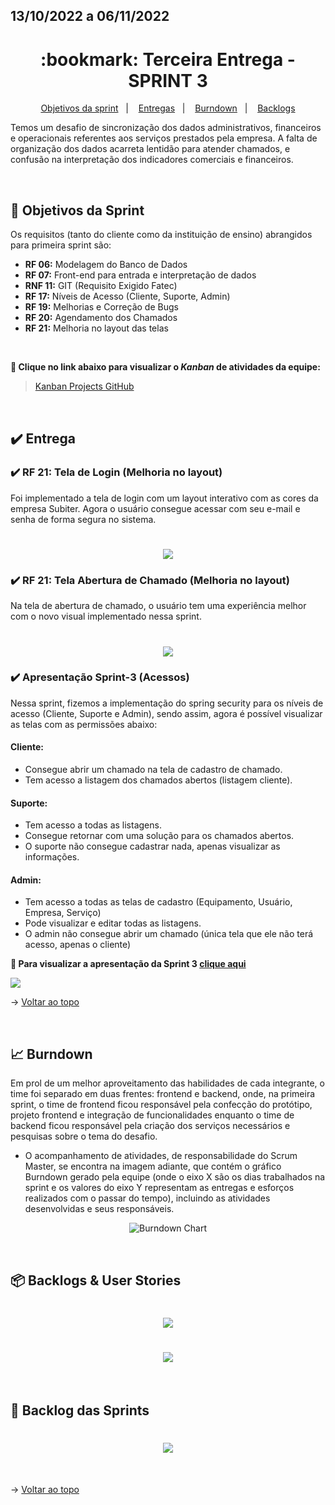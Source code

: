 ## 13/10/2022 a 06/11/2022

<span id="topo">

<h1 align="center">:bookmark: Terceira Entrega - SPRINT 3</h1>

<p align="center">
    <a href="#objetivos">Objetivos da sprint</a> &nbsp |&nbsp &nbsp
    <a href="#entregas">Entregas</a> &nbsp |&nbsp &nbsp
    <a href="#burndown">Burndown</a> &nbsp |&nbsp &nbsp
    <a href="#backlogs">Backlogs</a>
</p>

Temos um desafio de sincronização dos dados administrativos, financeiros e operacionais referentes aos serviços prestados pela empresa. A falta de organização dos dados acarreta lentidão para atender chamados, e confusão na interpretação dos indicadores comerciais e financeiros.

 <br>

<span id="objetivos">
    
## :dart: Objetivos da Sprint
Os requisitos (tanto do cliente como da instituição de ensino) abrangidos para primeira sprint são:
- **RF 06:** Modelagem do Banco de Dados
- **RF 07:** Front-end para entrada e interpretação de dados
- **RNF 11:** GIT (Requisito Exigido Fatec)
- **RF 17:** Níveis de Acesso (Cliente, Suporte, Admin)
- **RF 19:** Melhorias e Correção de Bugs
- **RF 20:** Agendamento dos Chamados
- **RF 21:** Melhoria no layout das telas
  
<br>
 
**:link: Clique no link abaixo para visualizar o *Kanban* de atividades da equipe:** 
> [Kanban Projects GitHub](https://github.com/orgs/Doc-Docker/projects/16)
  
<br>
    
<span id="entregas">
  
## :heavy_check_mark: Entrega

### :heavy_check_mark: RF 21: Tela de Login (Melhoria no layout)

Foi implementado a tela de login com um layout interativo com as cores da empresa Subiter. Agora o usuário consegue acessar com seu e-mail e senha de forma segura no sistema.
    
<h1 align="center"> <img src = "https://github.com/Doc-Docker/APISubiter/blob/main/docs/Imagens/tela_de_login.jpeg" /></h1>
 
    
### :heavy_check_mark: RF 21: Tela Abertura de Chamado (Melhoria no layout)
    
Na tela de abertura de chamado, o usuário tem uma experiência melhor com o novo visual implementado nessa sprint.
    
<h1 align="center"> <img src = "https://github.com/Doc-Docker/APISubiter/blob/main/docs/Imagens/tela_abrir_chamado.jpeg" /></h1>

    
### :heavy_check_mark: Apresentação Sprint-3 (Acessos)
    
Nessa sprint, fizemos a implementação do spring security para os níveis de acesso (Cliente, Suporte e Admin), sendo assim, agora é possível visualizar as telas com as permissões abaixo:

#### Cliente:
- Consegue abrir um chamado na tela de cadastro de chamado.
- Tem acesso a listagem dos chamados abertos (listagem cliente).
 
#### Suporte:
- Tem acesso a todas as listagens.
- Consegue retornar com uma solução para os chamados abertos.
- O suporte não consegue cadastrar nada, apenas visualizar as informações. 
    
#### Admin:
- Tem acesso a todas as telas de cadastro (Equipamento, Usuário, Empresa, Serviço)
- Pode visualizar e editar todas as listagens.
- O admin não consegue abrir um chamado (única tela que ele não terá acesso, apenas o cliente)

**:link: Para visualizar a apresentação da Sprint 3 [clique aqui](https://www.youtube.com/watch?v=yi-ClRo_RMg)** 

[![](https://github.com/Doc-Docker/APISubiter/blob/main/docs/Imagens/youtubelogo.png)](https://www.youtube.com/watch?v=_yQc6W3zIGs)

→ [Voltar ao topo](#topo)
    
<br>
    
<span id="burndown">
    
## :chart_with_upwards_trend: Burndown

Em prol de um melhor aproveitamento das habilidades de cada integrante, o time foi separado em duas frentes: frontend e backend, onde, na primeira sprint, o time de frontend ficou responsável pela confecção do protótipo, projeto frontend e integração de funcionalidades enquanto o time de backend ficou responsável pela criação dos serviços necessários e pesquisas sobre o tema do desafio. 

- O acompanhamento de atividades, de responsabilidade do Scrum Master, se encontra na imagem adiante, que contém o gráfico Burndown gerado pela equipe (onde o eixo X são os dias trabalhados na sprint e os valores do eixo Y representam as entregas e esforços realizados com o passar do tempo), incluindo as atividades desenvolvidas e seus responsáveis.
    
<div align="center">
    
![Burndown Chart](https://github.com/Doc-Docker/APISubiter/blob/main/docs/Imagens/burndown3.png)
</div>

<br>
  
<span id="backlogs">

## 📦 Backlogs & User Stories

<h1 align="center"> <img src = "https://github.com/Doc-Docker/APISubiter/blob/main/docs/Imagens/Backlog_Produto_3.png" /></h1>

<h1 align="center"> <img src = "https://github.com/Doc-Docker/APISubiter/blob/main/docs/Imagens/userstoriesprint3.png" /></h1>
    
<br>

## :dart: Backlog das Sprints

<h1 align="center"> <img src = "https://github.com/Doc-Docker/APISubiter/blob/main/docs/Imagens/Backlog_Sprints3.PNG" /></h1>
    
<br>
  
→ [Voltar ao topo](#topo)
